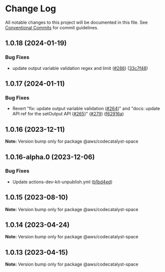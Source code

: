 # Change Log

All notable changes to this project will be documented in this file. See [Conventional Commits](https://conventionalcommits.org) for commit
guidelines.

## 1.0.18 (2024-01-19)

### Bug Fixes

- update output variable validation regex and limit ([#286](https://github.com/aws/actions-dev-kit/issues/286))
  ([33c7f48](https://github.com/aws/actions-dev-kit/commit/33c7f48be9f42949267b0aae73d92e21dd8b7cfa))

## 1.0.17 (2024-01-11)

### Bug Fixes

- Revert "fix: update output variable validation ([#264](https://github.com/aws/actions-dev-kit/issues/264))" and "docs: update API ref for the
  setOutput API ([#265](https://github.com/aws/actions-dev-kit/issues/265))" ([#279](https://github.com/aws/actions-dev-kit/issues/279))
  ([f62916a](https://github.com/aws/actions-dev-kit/commit/f62916a91c052b910de8406cc15e7ea124675191))

## 1.0.16 (2023-12-11)

**Note:** Version bump only for package @aws/codecatalyst-space

## 1.0.16-alpha.0 (2023-12-06)

### Bug Fixes

- Update actions-dev-kit-unpublish.yml ([b1bd4ed](https://github.com/aws/actions-dev-kit/commit/b1bd4edcc21939acd2ea79ec3eb1b51af6ccb9fb))

## 1.0.15 (2023-08-10)

**Note:** Version bump only for package @aws/codecatalyst-space

## 1.0.14 (2023-04-24)

**Note:** Version bump only for package @aws/codecatalyst-space

## 1.0.13 (2023-04-15)

**Note:** Version bump only for package @aws/codecatalyst-space
